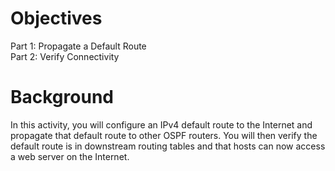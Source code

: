 # Objectives
Part 1: Propagate a Default Route<br>
Part 2: Verify Connectivity
# Background
In this activity, you will configure an IPv4 default route to the Internet and propagate that default route to other 
OSPF routers. You will then verify the default route is in downstream routing tables and that hosts can now 
access a web server on the Internet.
